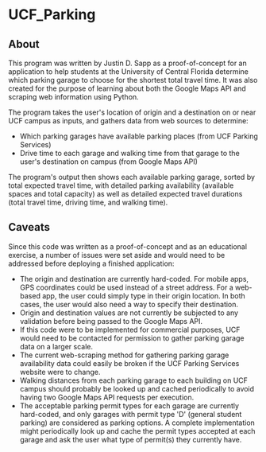 # UCF_Parking

## About
This program was written by Justin D. Sapp as a proof-of-concept for an application to help students at the University of Central Florida determine which parking garage to choose for the shortest total travel time. It was also created for the purpose of learning about both the Google Maps API and scraping web information using Python.

The program takes the user's location of origin and a destination on or near UCF campus as inputs, and gathers data from web sources to determine:

  - Which parking garages have available parking places (from UCF Parking Services)
  - Drive time to each garage and walking time from that garage to the user's destination on campus (from Google Maps API)

The program's output then shows each available parking garage, sorted by total expected travel time, with detailed parking availability (available spaces and total capacity) as well as detailed expected travel durations (total travel time, driving time, and walking time).

## Caveats
Since this code was written as a proof-of-concept and as an educational exercise, a number of issues were set aside and would need to be addressed before deploying a finished application:
- The origin and destination are currently hard-coded. For mobile apps, GPS coordinates could be used instead of a street address. For a web-based app, the user could simply type in their origin location. In both cases, the user would also need a way to specify their destination.
- Origin and destination values are not currently be subjected to any validation before being passed to the Google Maps API.
- If this code were to be implemented for commercial purposes, UCF would need to be contacted for permission to gather parking garage data on a larger scale.
- The current web-scraping method for gathering parking garage availability data could easily be broken if the UCF Parking Services website were to change.
- Walking distances from each parking garage to each building on UCF campus should probably be looked up and cached periodically to avoid having two Google Maps API requests per execution.
- The acceptable parking permit types for each garage are currently hard-coded, and only garages with permit type 'D' (general student parking) are considered as parking options. A complete implementation might periodically look up and cache the permit types accepted at each garage and ask the user what type of permit(s) they currently have.
